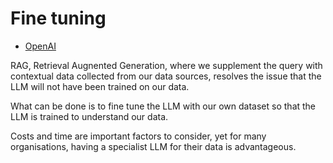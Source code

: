 # Fine tuning

- [OpenAI](https://platform.openai.com/docs/guides/fine-tuning/overview)

RAG, Retrieval Augnented Generation, where we supplement the query with contextual data collected from our data sources, resolves the issue that the LLM will not have been trained on our data.

What can be done is to fine tune the LLM with our own dataset so that the LLM is trained to understand our data.

Costs and time are important factors to consider, yet for many organisations, having a specialist LLM for their data is advantageous.

<br>
